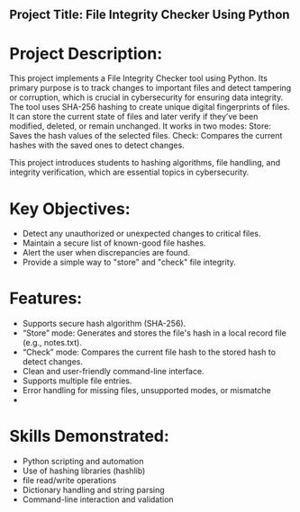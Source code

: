  ## Project Title: File Integrity Checker Using Python ##

# Project Description:

This project implements a File Integrity Checker tool using Python. Its primary purpose is to track changes to important files and detect tampering or corruption, which is crucial in cybersecurity for ensuring data integrity.
The tool uses SHA-256 hashing to create unique digital fingerprints of files. It can store the current state of files and later verify if they’ve been modified, deleted, or remain unchanged. It works in two modes:
Store: Saves the hash values of the selected files.
Check: Compares the current hashes with the saved ones to detect changes.

This project introduces students to hashing algorithms, file handling, and integrity verification, which are essential topics in cybersecurity.

# Key Objectives:
- Detect any unauthorized or unexpected changes to critical files.
- Maintain a secure list of known-good file hashes.
- Alert the user when discrepancies are found.
- Provide a simple way to "store" and "check" file integrity.

# Features:

- Supports secure hash algorithm (SHA-256).
- “Store” mode: Generates and stores the file's hash in a local record file (e.g., notes.txt).
- “Check” mode: Compares the current file hash to the stored hash to detect changes.
- Clean and user-friendly command-line interface.
- Supports multiple file entries.
- Error handling for missing files, unsupported modes, or mismatche
- 
# Skills Demonstrated:

- Python scripting and automation
- Use of hashing libraries (hashlib)
- file read/write operations
- Dictionary handling and string parsing
- Command-line interaction and validation
